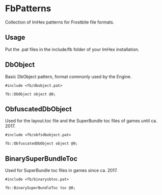 # FbPatterns
Collection of ImHex patterns for Frostbite file formats.

## Usage
Put the .pat files in the include/fb folder of your ImHex installation.

## DbObject
Basic DbObject pattern, format commonly used by the Engine.
```
#include <fb/dbobject.pat>

fb::DbObject object @0;
```
## ObfuscatedDbObject
Used for the layout.toc file and the SuperBundle toc files of games until ca. 2017.
```
#include <fb/obfsdbobject.pat>

fb::ObfuscatedDbObject object @0;
```
## BinarySuperBundleToc
Used for SuperBundle toc files in games since ca. 2017.
```
#include <fb/binarysbtoc.pat>

fb::BinarySuperBundleToc toc @0;
```
